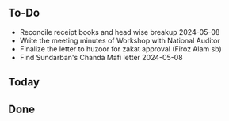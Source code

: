 ## To-Do
- Reconcile receipt books and head wise breakup 2024-05-08  
- Write the meeting minutes of Workshop with National Auditor  
- Finalize the letter to huzoor for zakat approval (Firoz Alam sb)  
- Find Sundarban's Chanda Mafi letter 2024-05-08  

## Today

## Done